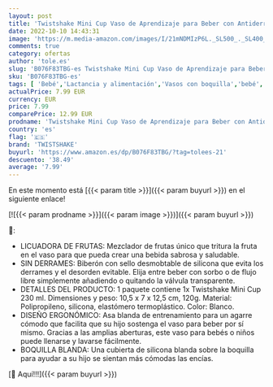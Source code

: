 ```yaml
---
layout: post
title: 'Twistshake Mini Cup Vaso de Aprendizaje para Beber con Antiderrame Boquilla de Blanda 230 ml  Taza de Entrenamiento para Sorber para Bebé y Mezclador de Frutas  Sin BPA  4+ Meses  Blanco'
date: 2022-10-10 14:43:31
image: 'https://m.media-amazon.com/images/I/21mNDMIzP6L._SL500_._SL400_.jpg'
comments: true
category: ofertas
author: 'tole.es'
slug: 'B076F83TBG-es Twistshake Mini Cup Vaso de Aprendizaje para Beber con...'
sku: 'B076F83TBG-es'
tags: [ 'Bebé','Lactancia y alimentación','Vasos con boquilla','bebé','twistshake','🇪🇸', ]
actualPrice: 7.99 EUR
currency: EUR
price: 7.99
comparePrice: 12.99 EUR
prodname: 'Twistshake Mini Cup Vaso de Aprendizaje para Beber con Antiderrame Boquilla de Blanda 230 ml  Taza de Entrenamiento para Sorber para Bebé y Mezclador de Frutas  Sin BPA  4+ Meses  Blanco'
country: 'es'
flag: '🇪🇸'
brand: 'TWISTSHAKE'
buyurl: 'https://www.amazon.es/dp/B076F83TBG/?tag=tolees-21'
descuento: '38.49'
average: '7.99'
---
```


En este momento está [{{< param title >}}]({{< param buyurl >}}) en el siguiente enlace!

[![{{< param prodname >}}]({{< param image >}})]({{< param buyurl >}})

🔎:

- LICUADORA DE FRUTAS: Mezclador de frutas único que tritura la fruta en el vaso para que pueda crear una bebida sabrosa y saludable.
- SIN DERRAMES: Biberón con sello desmobtable de silicona que evita los derrames y el desorden evitable. Elija entre beber con sorbo o de flujo libre simplemente añadiendo o quitando la válvula transparente.
- DETALLES DEL PRODUCTO: 1 paquete contiene 1x Twistshake Mini Cup 230 ml. Dimensiones y peso: 10,5 x 7 x 12,5 cm, 120g. Material: Polipropileno, silicona, elastómero termoplástico. Color: Blanco.
- DISEÑO ERGONÓMICO: Asa blanda de entrenamiento para un agarre cómodo que facilita que su hijo sostenga el vaso para beber por sí mismo. Gracias a las amplias aberturas, este vaso para bebés o niños puede llenarse y lavarse fácilmente.
- BOQUILLA BLANDA: Una cubierta de silicona blanda sobre la boquilla para ayudar a su hijo se sientan más cómodas las encías.

[🛒 Aquí!!!]({{< param buyurl >}})
